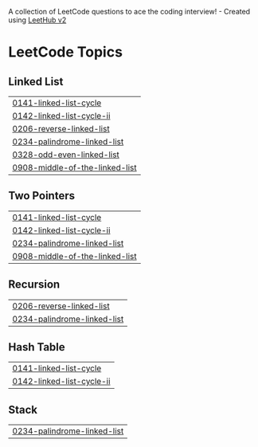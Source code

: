 A collection of LeetCode questions to ace the coding interview! - Created using [LeetHub v2](https://github.com/arunbhardwaj/LeetHub-2.0)
<!---LeetCode Topics Start-->
# LeetCode Topics
## Linked List
|  |
| ------- |
| [0141-linked-list-cycle](https://github.com/Dipak-8/DSA-LinkedList/tree/master/0141-linked-list-cycle) |
| [0142-linked-list-cycle-ii](https://github.com/Dipak-8/DSA-LinkedList/tree/master/0142-linked-list-cycle-ii) |
| [0206-reverse-linked-list](https://github.com/Dipak-8/DSA-LinkedList/tree/master/0206-reverse-linked-list) |
| [0234-palindrome-linked-list](https://github.com/Dipak-8/DSA-LinkedList/tree/master/0234-palindrome-linked-list) |
| [0328-odd-even-linked-list](https://github.com/Dipak-8/DSA-LinkedList/tree/master/0328-odd-even-linked-list) |
| [0908-middle-of-the-linked-list](https://github.com/Dipak-8/DSA-LinkedList/tree/master/0908-middle-of-the-linked-list) |
## Two Pointers
|  |
| ------- |
| [0141-linked-list-cycle](https://github.com/Dipak-8/DSA-LinkedList/tree/master/0141-linked-list-cycle) |
| [0142-linked-list-cycle-ii](https://github.com/Dipak-8/DSA-LinkedList/tree/master/0142-linked-list-cycle-ii) |
| [0234-palindrome-linked-list](https://github.com/Dipak-8/DSA-LinkedList/tree/master/0234-palindrome-linked-list) |
| [0908-middle-of-the-linked-list](https://github.com/Dipak-8/DSA-LinkedList/tree/master/0908-middle-of-the-linked-list) |
## Recursion
|  |
| ------- |
| [0206-reverse-linked-list](https://github.com/Dipak-8/DSA-LinkedList/tree/master/0206-reverse-linked-list) |
| [0234-palindrome-linked-list](https://github.com/Dipak-8/DSA-LinkedList/tree/master/0234-palindrome-linked-list) |
## Hash Table
|  |
| ------- |
| [0141-linked-list-cycle](https://github.com/Dipak-8/DSA-LinkedList/tree/master/0141-linked-list-cycle) |
| [0142-linked-list-cycle-ii](https://github.com/Dipak-8/DSA-LinkedList/tree/master/0142-linked-list-cycle-ii) |
## Stack
|  |
| ------- |
| [0234-palindrome-linked-list](https://github.com/Dipak-8/DSA-LinkedList/tree/master/0234-palindrome-linked-list) |
<!---LeetCode Topics End-->